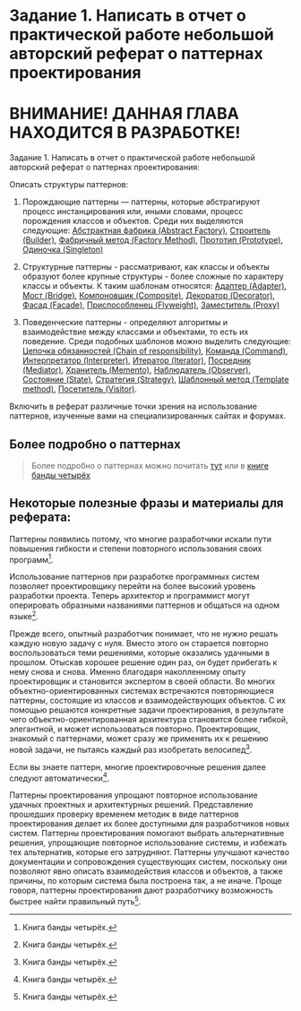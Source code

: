 # Задание 1. Написать в отчет о практической работе небольшой авторский реферат о паттернах проектирования

# ВНИМАНИЕ! ДАННАЯ ГЛАВА НАХОДИТСЯ В РАЗРАБОТКЕ!

Задание 1. Написать в отчет о практической работе небольшой авторский реферат о паттернах проектирования:

Описать структуры паттернов:

1. Порождающие паттерны — паттерны, которые абстрагируют процесс инстанцирования или, иными словами, процесс порождения классов и объектов. Среди них выделяются следующие: [Абстрактная фабрика (Abstract Factory)](../../appendix/patterns/abstract_factory.md), [Строитель (Builder)](../../appendix/patterns/builder.md), [Фабричный метод (Factory Method)](../../appendix/patterns/factory_method.md), [Прототип (Prototype)](../../appendix/patterns/prototype.md), [Одиночка (Singleton)](../../appendix/patterns/singleton.md)

2. Структурные паттерны - рассматривают, как классы и объекты образуют более крупные структуры - более сложные по характеру классы и объекты. К таким шаблонам относятся: [Адаптер (Adapter)](../../appendix/patterns/adapter.md), [Мост (Bridge)](../../appendix/patterns/bridge.md), [Компоновщик (Composite)](../../appendix/patterns/composite.md), [Декоратор (Decorator)](../../appendix/patterns/decorator.md), [Фасад (Facade)](../../appendix/patterns/facade.md), [Приспособленец (Flyweight)](../../appendix/patterns/flyweight.md), [Заместитель (Proxy)](../../appendix/patterns/proxy.md)

3. Поведенческие паттерны - определяют алгоритмы и взаимодействие между классами и объектами, то есть их поведение. Среди подобных шаблонов можно выделить следующие: [Цепочка обязанностей (Chain of responsibility)](../../appendix/patterns/chain.md), [Команда (Command)](../../appendix/patterns/command.md), [Интерпретатор (Interpreter)](../../appendix/patterns/interpreter.md), [Итератор (Iterator)](../../appendix/patterns/iterator.md), [Посредник (Mediator)](../../appendix/patterns/mediator.md), [Хранитель (Memento)](../../appendix/patterns/memento.md), [Наблюдатель (Observer)](../../appendix/patterns/observer.md), [Состояние (State)](../../appendix/patterns/state.md), [Стратегия (Strategy)](../../appendix/patterns/strategy.md), [Шаблонный метод (Template method)](../../appendix/patterns/template_method.md), [Посетитель  (Visitor)](../../appendix/patterns/visitor.md).

Включить в реферат различные точки зрения на использование паттернов, изученные вами на специализированных сайтах и форумах.

## Более подробно о паттернах

 > Более подробно о паттернах можно почитать [тут](../../appendix/patterns/main.md) или в [книге банды четырёх](https://yandex.ru/search/?text=книга+банды+четырех+паттерны+проектирования+скачать&lr=28676&clid=9582&src=suggest_T)

## Некоторые полезные фразы и материалы для реферата:

Паттерны появились потому, что многие разработчики искали пути повышения гибкости и степени повторного использования своих программ[^1]. 

Использование паттернов при разработке
программных систем позволяет проектировщику перейти на более высокий уровень разработки проекта. Теперь архитектор и программист могут
оперировать образными названиями паттернов и общаться на одном языке[^1]. 

Прежде всего, опытный разработчик понимает, что не нужно решать каждую
новую задачу с нуля. Вместо этого он старается повторно воспользоваться 
теми решениями, которые оказались удачными в прошлом. Отыскав хорошее
решение один раз, он будет прибегать к нему снова и снова. Именно благодаря накопленному опыту проектировщик и становится экспертом в своей
области. Во многих объектно-ориентированных системах встречаются повторяющиеся паттерны, состоящие из классов и взаимодействующих объектов.
С их помощью решаются конкретные задачи проектирования, в результате
чего объектно-ориентированная архитектура становится более гибкой,
элегантной, и может использоваться повторно. Проектировщик, знакомый
с паттернами, может сразу же применять их к решению новой задачи, не
пытаясь каждый раз изобретать велосипед[^1]. 

Если вы знаете паттерн,
многие проектировочные решения далее следуют автоматически[^1]. 


Паттерны проектирования упрощают повторное использование удачных
проектных и архитектурных решений. Представление прошедших проверку
временем методик в виде паттернов проектирования делает их более доступными для разработчиков новых систем. Паттерны проектирования помогают
выбрать альтернативные решения, упрощающие повторное использование
системы, и избежать тех альтернатив, которые его затрудняют. Паттерны
улучшают качество документации и сопровождения существующих систем, 
поскольку они позволяют явно описать взаимодействия классов и объектов,
а также причины, по которым система была построена так, а не иначе. Проще
говоря, паттерны проектирования дают разработчику возможность быстрее
найти правильный путь[^1]. 

[^1]: Книга банды четырёх.